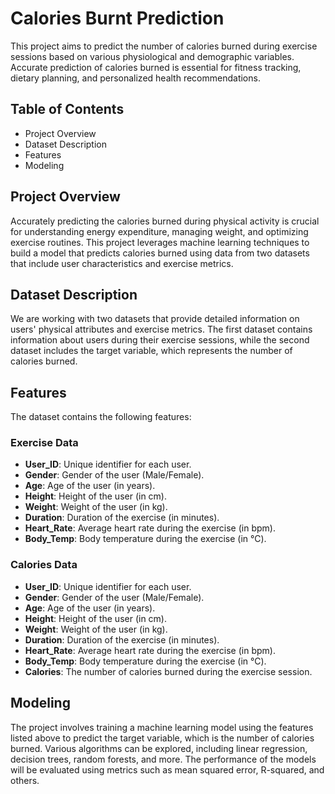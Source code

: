 # Calories Burnt Prediction

This project aims to predict the number of calories burned during exercise sessions based on various physiological and demographic variables. Accurate prediction of calories burned is essential for fitness tracking, dietary planning, and personalized health recommendations.

## Table of Contents

- Project Overview
- Dataset Description
- Features
- Modeling

## Project Overview

Accurately predicting the calories burned during physical activity is crucial for understanding energy expenditure, managing weight, and optimizing exercise routines. This project leverages machine learning techniques to build a model that predicts calories burned using data from two datasets that include user characteristics and exercise metrics.

## Dataset Description

We are working with two datasets that provide detailed information on users' physical attributes and exercise metrics. The first dataset contains information about users during their exercise sessions, while the second dataset includes the target variable, which represents the number of calories burned.

## Features

The dataset contains the following features:

### Exercise Data

- **User_ID**: Unique identifier for each user.
- **Gender**: Gender of the user (Male/Female).
- **Age**: Age of the user (in years).
- **Height**: Height of the user (in cm).
- **Weight**: Weight of the user (in kg).
- **Duration**: Duration of the exercise (in minutes).
- **Heart_Rate**: Average heart rate during the exercise (in bpm).
- **Body_Temp**: Body temperature during the exercise (in °C).

### Calories Data

- **User_ID**: Unique identifier for each user.
- **Gender**: Gender of the user (Male/Female).
- **Age**: Age of the user (in years).
- **Height**: Height of the user (in cm).
- **Weight**: Weight of the user (in kg).
- **Duration**: Duration of the exercise (in minutes).
- **Heart_Rate**: Average heart rate during the exercise (in bpm).
- **Body_Temp**: Body temperature during the exercise (in °C).
- **Calories**: The number of calories burned during the exercise session.

## Modeling

The project involves training a machine learning model using the features listed above to predict the target variable, which is the number of calories burned. Various algorithms can be explored, including linear regression, decision trees, random forests, and more. The performance of the models will be evaluated using metrics such as mean squared error, R-squared, and others.

